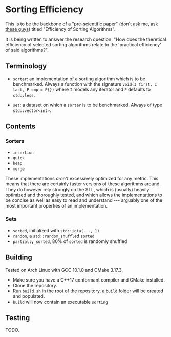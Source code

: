 # Sorting Efficiency

This is to be the backbone of a "pre-scientific paper" (don't ask me, [ask these guys](https://www.bmbwf.gv.at/en.html)) titled "Efficiency of Sorting Algorithms".

It is being written to answer the research question: "How does the theretical efficiency of selected sorting algorithms relate to the 'practical efficiency' of said algorithms?".

## Terminology

- `sorter`: an implementation of a sorting algorithm which is to be benchmarked. Always a function with the signature `void(I first, I last, P cmp = P{})` where `I` models any iterator and `P` defaults to `std::less`.

- `set`: a dataset on which a `sorter` is to be benchmarked. Always of type `std::vector<int>`.

## Contents

### Sorters

- `insertion`
- `quick`
- `heap`
- `merge`

These implementations _aren't_ excessively optimized for any metric. This means that there are certainly faster versions of these algorithms around. They do however rely strongly on the STL, which is (usually) heavily optimized and thoroughly tested, and which allows the implementations to be concise as well as easy to read and understand --- arguably one of the most important properties of an implementation.

### Sets

- `sorted`, initialized with `std::iota(..., 1)`
- `random`, a `std::random_shuffle`d `sorted`
- `partially_sorted`, 80% of `sorted` is randomly shuffled

## Building

Tested on Arch Linux with GCC 10.1.0 and CMake 3.17.3.

- Make sure you have a C++17 conformant compiler and CMake installed.
- Clone the repository.
- Run `build.sh` in the root of the repository, a `build` folder will be created and populated.
- `build` will now contain an executable `sorting`

## Testing

TODO.
